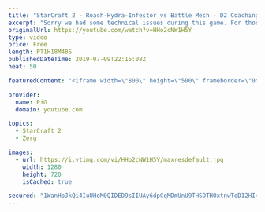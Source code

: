 ```yaml
---
title: "StarCraft 2 - Roach-Hydra-Infestor vs Battle Mech - D2 Coaching"
excerpt: "Sorry we had some technical issues during this game. For those who don't like or care about the talk, Gameplay starts about 18 mins into the video!  Like the content? Then consider to leave a thumbs up and subscribe! ;) Videos don’t appear in your feed and you want to get notified about new uploads?"
originalUrl: https://youtube.com/watch?v=HHo2cNW1H5Y
type: video
price: Free
length: PT1H18M48S
publishedDateTime: 2019-07-09T22:15:08Z
heat: 50

featuredContent: "<iframe width=\"800\" height=\"500\" frameborder=\"0\" src=\"https://www.youtube.com/embed/HHo2cNW1H5Y\" allow=\"accelerometer; autoplay; encrypted-media; gyroscope; picture-in-picture\" allowfullscreen></iframe>"

provider:
  name: PiG
  domain: youtube.com

topics:
  - StarCraft 2
  - Zerg

images:
  - url: https://i.ytimg.com/vi/HHo2cNW1H5Y/maxresdefault.jpg
    width: 1280
    height: 720
    isCached: true

secured: "1WanHoJkQi4IuUHoM0QIDED9sIIUAy6dpCqMDmUnU9THSDTHOxtnwTqD12HI41R2BifSxay/OE0ORCasvyQkOkT15J2egGQg89vHrZPqaBu7o8GHRvTUqoHontLgIivwdGM1/mJci9xff8u3+hgGAR67rIT11adqUZOFg47tU+lIuoWVWD5RpjlCMoCltdurC56c6ziG20WYnaPvjPo5TA6fCq7wzBMSWztZ8dg720T5xQ08LRfliatFpJUV4gBtcBuoYowuQKSStZ+ArHal8m9IY9PzLMhpakt4+OrYk71MYoqAO94On59l1M5mwvCwzsf5kTr7decz6CU4DJ7PinxeobCzzPCgjao5bR0CU7i82Uj8U7CTpmYb5wfC/CQMJmnbUsPncg//B+IOAzgLZOLUH/OVKBmmrjvUwHlUYYI=;yAnfB6d05ohc0HLyZKlDrw=="
---
```


